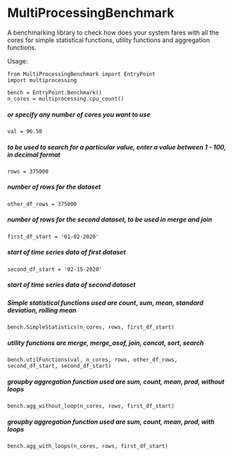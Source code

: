 # MultiProcessingBenchmark
A benchmarking library to check how does your system fares with all the cores for simple statistical functions, utility
functions and aggregation functions. 

Usage:

```
from MultiProcessingBenchmark import EntryPoint
import multiprocessing

bench = EntryPoint.Benchmark()
n_cores = multiprocessing.cpu_count()
```

<h5>or specify any number of cores you want to use</h5>

```
val = 96.50
``` 

<h5>to be used to search for a particular value, enter a value between 1 - 100, in decimal format</h5>

```
rows = 375000
```

<h5>number of rows for the dataset</h5>

```
other_df_rows = 375000
``` 

<h5>number of rows for the second dataset, to be used in merge and join</h5>

```
first_df_start = '01-02-2020' 
```

<h5>start of time series data of first dataset</h5>

```
second_df_start = '02-15-2020'
```

<h5>start of time series data of second dataset</h5>



<h5>Simple statistical functions used are count, sum, mean, standard deviation, rolling mean</h5>

```
bench.SimpleStatistics(n_cores, rows, first_df_start)
```

<h5>utility functions are merge, merge_asof, join, concat, sort, search</h5>

```
bench.utilFunctions(val, n_cores, rows, other_df_rows, second_df_start, second_df_start)
```

<h5>groupby aggregation function used are sum, count, mean, prod, without loops</h5>

```
bench.agg_without_loop(n_cores, rows, first_df_start)
```

<h5>groupby aggregation function used are sum, count, mean, prod, with loops</h5>

```
bench.agg_with_loops(n_cores, rows, first_df_start)
```
